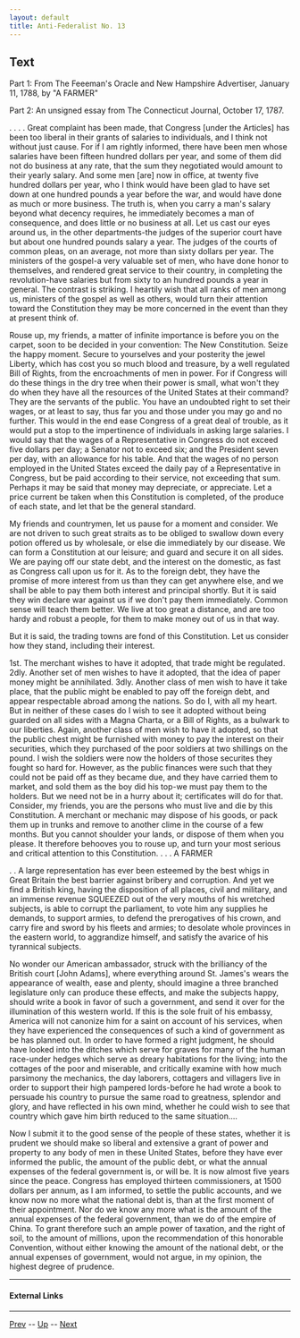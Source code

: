 ```yaml
---
layout: default
title: Anti-Federalist No. 13
---
```


## Text

Part 1: From The Feeeman's Oracle and New Hampshire Advertiser, January 11, 1788, by "A FARMER"

Part 2: An unsigned essay from The Connecticut Journal, October 17, 1787.

. . . . Great complaint has been made, that Congress [under the Articles] has been too liberal in their grants of salaries to individuals, and I think not without just cause. For if I am rightly informed, there have been men whose salaries have been fifteen hundred dollars per year, and some of them did not do business at any rate, that the sum they negotiated would amount to their yearly salary. And some men [are] now in office, at twenty five hundred dollars per year, who I think would have been glad to have set down at one hundred pounds a year before the war, and would have done as much or more business. The truth is, when you carry a man's salary beyond what decency requires, he immediately becomes a man of consequence, and does little or no business at all. Let us cast our eyes around us, in the other departments-the judges of the superior court have but about one hundred pounds salary a year. The judges of the courts of common pleas, on an average, not more than sixty dollars per year. The ministers of the gospel-a very valuable set of men, who have done honor to themselves, and rendered great service to their country, in completing the revolution-have salaries but from sixty to an hundred pounds a year in general. The contrast is striking. I heartily wish that all ranks of men among us, ministers of the gospel as well as others, would turn their attention toward the Constitution they may be more concerned in the event than they at present think of.

Rouse up, my friends, a matter of infinite importance is before you on the carpet, soon to be decided in your convention: The New Constitution. Seize the happy moment. Secure to yourselves and your posterity the jewel Liberty, which has cost you so much blood and treasure, by a well regulated Bill of Rights, from the encroachments of men in power. For if Congress will do these things in the dry tree when their power is small, what won't they do when they have all the resources of the United States at their command? They are the servants of the public. You have an undoubted right to set their wages, or at least to say, thus far you and those under you may go and no further. This would in the end ease Congress of a great deal of trouble, as it would put a stop to the impertinence of individuals in asking large salaries. I would say that the wages of a Representative in Congress do not exceed five dollars per day; a Senator not to exceed six; and the President seven per day, with an allowance for his table. And that the wages of no person employed in the United States exceed the daily pay of a Representative in Congress, but be paid according to their service, not exceeding that sum. Perhaps it may be said that money may depreciate, or appreciate. Let a price current be taken when this Constitution is completed, of the produce of each state, and let that be the general standard.

My friends and countrymen, let us pause for a moment and consider. We are not driven to such great straits as to be obliged to swallow down every potion offered us by wholesale, or else die immediately by our disease. We can form a Constitution at our leisure; and guard and secure it on all sides. We are paying off our state debt, and the interest on the domestic, as fast as Congress call upon us for it. As to the foreign debt, they have the promise of more interest from us than they can get anywhere else, and we shall be able to pay them both interest and principal shortly. But it is said they win declare war against us if we don't pay them immediately. Common sense will teach them better. We live at too great a distance, and are too hardy and robust a people, for them to make money out of us in that way.

But it is said, the trading towns are fond of this Constitution. Let us consider how they stand, including their interest.

1st. The merchant wishes to have it adopted, that trade might be regulated. 2dly. Another set of men wishes to have it adopted, that the idea of paper money might be annihilated. 3dly. Another class of men wish to have it take place, that the public might be enabled to pay off the foreign debt, and appear respectable abroad among the nations. So do I, with all my heart. But in neither of these cases do I wish to see it adopted without being guarded on all sides with a Magna Charta, or a Bill of Rights, as a bulwark to our liberties. Again, another class of men wish to have it adopted, so that the public chest might be furnished with money to pay the interest on their securities, which they purchased of the poor soldiers at two shillings on the pound. I wish the soldiers were now the holders of those securites they fought so hard for. However, as the public finances were such that they could not be paid off as they became due, and they have carried them to market, and sold them as the boy did his top-we must pay them to the holders. But we need not be in a hurry about it; certificates will do for that. Consider, my friends, you are the persons who must live and die by this Constitution. A merchant or mechanic may dispose of his goods, or pack them up in trunks and remove to another clime in the course of a few months. But you cannot shoulder your lands, or dispose of them when you please. It therefore behooves you to rouse up, and turn your most serious and critical attention to this Constitution. . . . A FARMER

. . A large representation has ever been esteemed by the best whigs in Great Britain the best barrier against bribery and corruption. And yet we find a British king, having the disposition of all places, civil and military, and an immense revenue SQUEEZED out of the very mouths of his wretched subjects, is able to corrupt the parliament, to vote him any supplies he demands, to support armies, to defend the prerogatives of his crown, and carry fire and sword by his fleets and armies; to desolate whole provinces in the eastern world, to aggrandize himself, and satisfy the avarice of his tyrannical subjects.

No wonder our American ambassador, struck with the brilliancy of the British court [John Adams], where everything around St. James's wears the appearance of wealth, ease and plenty, should imagine a three branched legislature only can produce these effects, and make the subjects happy, should write a book in favor of such a government, and send it over for the illumination of this western world. If this is the sole fruit of his embassy, America will not canonize him for a saint on account of his services, when they have experienced the consequences of such a kind of government as be has planned out. In order to have formed a right judgment, he should have looked into the ditches which serve for graves for many of the human race-under hedges which serve as dreary habitations for the living; into the cottages of the poor and miserable, and critically examine with how much parsimony the mechanics, the day laborers, cottagers and villagers live in order to support their high pampered lords-before he had wrote a book to persuade his country to pursue the same road to greatness, splendor and glory, and have reflected in his own mind, whether he could wish to see that country which gave him birth reduced to the same situation....

Now I submit it to the good sense of the people of these states, whether it is prudent we should make so liberal and extensive a grant of power and property to any body of men in these United States, before they have ever informed the public, the amount of the public debt, or what the annual expenses of the federal government is, or will be. It is now almost five years since the peace. Congress has employed thirteen commissioners, at 1500 dollars per annum, as I am informed, to settle the public accounts, and we know now no more what the national debt is, than at the first moment of their appointment. Nor do we know any more what is the amount of the annual expenses of the federal government, than we do of the empire of China. To grant therefore such an ample power of taxation, and the right of soil, to the amount of millions, upon the recommendation of this honorable Convention, without either knowing the amount of the national debt, or the annual expenses of government, would not argue, in my opinion, the highest degree of prudence.

---
#### External Links

---

[Prev](12.md) -- [Up](README.md) -- [Next](14.md)